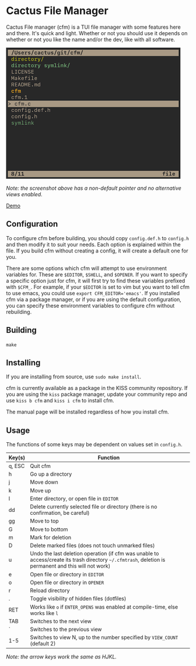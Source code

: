 # Cactus File Manager

Cactus File manager (cfm) is a TUI file manager with some features here and
there. It's quick and light. Whether or not you should use it depends on whether
or not you like the name and/or the dev, like with all software.

![Example Configuration](screenshot.png)

*Note: the screenshot above has a non-default pointer and no alternative
views enabled.*

[Demo](https://asciinema.org/a/296578)

## Configuration

To configure cfm before building, you should copy `config.def.h` to `config.h`
and then modify it to suit your needs. Each option is explained within the file.
If you build cfm without creating a config, it will create a default one for
you.

There are some options which cfm will attempt to use environment variables for.
These are `$EDITOR`, `$SHELL`, and `$OPENER`. If you want to specify a specific
option just for cfm, it will first try to find these variables prefixed with
`$CFM_`. For example, if your `$EDITOR` is set to vim but you want to tell
cfm to use emacs, you could use `export CFM_EDITOR='emacs'`. If you installed
cfm via a package manager, or if you are using the default configuration, you
can specify these environment variables to configure cfm without rebuilding.

## Building

`make`

## Installing

If you are installing from source, use `sudo make install`.

cfm is currently available as a package in the KISS community repository. If
you are using the `kiss` package manager, update your community repo and use
`kiss b cfm` and `kiss i cfm` to install cfm.

The manual page will be installed regardless of how you install cfm.

## Usage

The functions of some keys may be dependent on values set in `config.h`.

| Key(s) | Function |
| ------ | -------- |
| q, ESC | Quit cfm |
| h | Go up a directory |
| j | Move down |
| k | Move up |
| l | Enter directory, or open file in `EDITOR` |
| dd | Delete currently selected file or directory (there is no confirmation, be careful) |
| gg | Move to top |
| G | Move to bottom |
| m | Mark for deletion |
| D | Delete marked files (does not touch unmarked files) |
| u | Undo the last deletion operation (if cfm was unable to access/create its trash directory `~/.cfmtrash`, deletion is permanent and this will not work) |
| e | Open file or directory in `EDITOR` |
| o | Open file or directory in `OPENER` |
| r | Reload directory |
| . | Toggle visibility of hidden files (dotfiles) |
| RET | Works like `o` if `ENTER_OPENS` was enabled at compile-time, else works like `l` |
| TAB | Switches to the next view |
| \` | Switches to the previous view |
| 1-5 | Switches to view N, up to the number specified by `VIEW_COUNT` (default 2) |

*Note: the arrow keys work the same as HJKL.*
